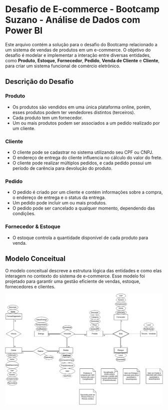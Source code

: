 # Desafio de E-commerce - Bootcamp Suzano - Análise de Dados com Power BI

Este arquivo contém a solução para o desafio do Bootcamp relacionado a um sistema de vendas de produtos em um e-commerce. O objetivo do desafio é modelar e implementar a interação entre diversas entidades, como **Produto**, **Estoque**, **Fornecedor**, **Pedido**, **Venda de Cliente** e **Cliente**, para criar um sistema funcional de comércio eletrônico.

## Descrição do Desafio

### Produto
- Os produtos são vendidos em uma única plataforma online, porém, esses produtos podem ter vendedores distintos (terceiros).
- Cada produto tem um fornecedor.
- Um ou mais produtos podem ser associados a um pedido realizado por um cliente.

### Cliente
- O cliente pode se cadastrar no sistema utilizando seu CPF ou CNPJ.
- O endereço de entrega do cliente influencia no cálculo do valor do frete.
- O cliente pode realizar múltiplos pedidos, e cada pedido possui um período de carência para devolução do produto.

### Pedido
- O pedido é criado por um cliente e contém informações sobre a compra, o endereço de entrega e o status da entrega.
- Um pedido pode incluir um ou mais produtos.
- O pedido pode ser cancelado a qualquer momento, dependendo das condições.

### Fornecedor & Estoque
- O estoque controla a quantidade disponível de cada produto para venda.

## Modelo Conceitual

O modelo conceitual descreve a estrutura lógica das entidades e como elas interagem no contexto do sistema de e-commerce. Esse modelo foi projetado para garantir uma gestão eficiente de vendas, estoque, fornecedores e clientes.

![Modelo Conceitual](figures/modelo-conceitual-ecommerce.png)



